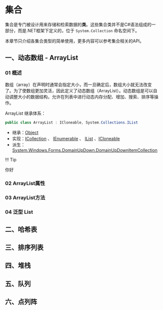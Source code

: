 # 集合
集合是专门被设计用来存储和检索数据的**类**。这些集合类并不是C#语法组成的一部分，而是.NET框架下定义的，位于 `System.Collection` 命名空间下。

本章节只介绍各集合类型的简单使用，更多内容可以参考集合相关的API。

## 一、动态数组 - ArrayList
### 01 概述
数组（array）在声明时通常会指定大小，而一旦确定后，数组大小就无法改变了。为了使数组更加灵活，因此定义了动态数组（ArrayList）。动态数组是可以自动调整大小的数据结构，允许在列表中进行动态内存分配、增加、搜索、排序等操作。

ArrayList 继承体系：
```csharp
public class ArrayList : ICloneable, System.Collections.IList
```

- 继承：[Object](https://learn.microsoft.com/zh-cn/dotnet/api/system.object?view=net-6.0) 
- 实现：[ICollection](https://learn.microsoft.com/zh-cn/dotnet/api/system.collections.icollection?view=net-6.0) 、 [IEnumerable](https://learn.microsoft.com/zh-cn/dotnet/api/system.collections.ienumerable?view=net-6.0) 、 [IList](https://learn.microsoft.com/zh-cn/dotnet/api/system.collections.ilist?view=net-6.0) 、[ICloneable](https://learn.microsoft.com/zh-cn/dotnet/api/system.icloneable?view=net-6.0) 
- 派生：[System.Windows.Forms.DomainUpDown.DomainUpDownItemCollection](https://learn.microsoft.com/zh-cn/dotnet/api/system.windows.forms.domainupdown.domainupdownitemcollection?view=net-6.0) 

!!! Tip
	

你好

### 02 ArrayList属性


### 03 ArrayList方法

### 04 泛型 List



## 二、哈希表
## 三、排序列表
## 四、堆栈
## 五、队列
## 六、点列阵



